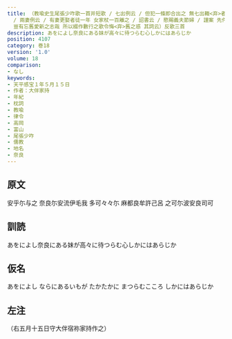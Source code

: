 ```yaml
---
title: （教喩史生尾張少咋歌一首并短歌 / 七出例云 / 但犯一條即合出之 無七出輙<弃>者徒一年半 / 三不去云 / 雖犯七出不合<弃>之 違者杖一百 唯犯奸悪疾得<弃>之
  / 兩妻例云 / 有妻更娶者徒一年 女家杖一百離之 / 詔書云 / 愍賜義夫節婦 / 謹案 先件數條 建法之基 化道之源也 然則義夫之道 情存無別 / 一家同財
  豈有忘舊愛新之志哉 所以綴作數行之歌令悔<弃>舊之惑 其詞云）反歌三首
description: あをによし奈良にある妹が高々に待つらむ心しかにはあらじか
position: 4107
category: 巻18
version: '1.0'
volume: 18
comparison:
- なし
keywords:
- 天平感宝１年５月１５日
- 作者：大伴家持
- 年紀
- 枕詞
- 教喩
- 律令
- 高岡
- 富山
- 尾張少咋
- 儒教
- 地名
- 奈良
---
```


## 原文

安乎尓与之 奈良尓安流伊毛我 多可々々尓 麻都良牟許己呂 之可尓波安良司可

## 訓読

あをによし奈良にある妹が高々に待つらむ心しかにはあらじか

## 仮名

あをによし ならにあるいもが たかたかに まつらむこころ しかにはあらじか

## 左注

（右五月十五日守大伴宿祢家持作之）
